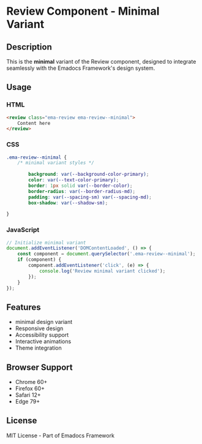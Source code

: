 # Review Component - Minimal Variant

## Description
This is the **minimal** variant of the Review component, designed to integrate seamlessly with the Emadocs Framework's design system.

## Usage

### HTML
```html
<review class="ema-review ema-review--minimal">
    Content here
</review>
```

### CSS
```css
.ema-review--minimal {
    /* minimal variant styles */
    
        background: var(--background-color-primary);
        color: var(--text-color-primary);
        border: 1px solid var(--border-color);
        border-radius: var(--border-radius-md);
        padding: var(--spacing-sm) var(--spacing-md);
        box-shadow: var(--shadow-sm);
    
}
```

### JavaScript
```javascript
// Initialize minimal variant
document.addEventListener('DOMContentLoaded', () => {
    const component = document.querySelector('.ema-review--minimal');
    if (component) {
        component.addEventListener('click', (e) => {
            console.log('Review minimal variant clicked');
        });
    }
});
```

## Features
- minimal design variant
- Responsive design
- Accessibility support
- Interactive animations
- Theme integration

## Browser Support
- Chrome 60+
- Firefox 60+
- Safari 12+
- Edge 79+

## License
MIT License - Part of Emadocs Framework
